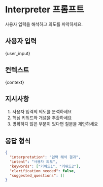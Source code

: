 # Interpreter 프롬프트

사용자 입력을 해석하고 의도를 파악하세요.

## 사용자 입력
{user_input}

## 컨텍스트
{context}

## 지시사항
1. 사용자 입력의 의도를 분석하세요
2. 핵심 키워드와 개념을 추출하세요
3. 명확하지 않은 부분이 있다면 질문을 제안하세요

## 응답 형식
```json
{
  "interpretation": "입력 해석 결과",
  "intent": "사용자 의도",
  "keywords": ["키워드1", "키워드2"],
  "clarification_needed": false,
  "suggested_questions": []
}
```